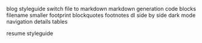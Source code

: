 blog styleguide
  switch file to markdown
  markdown generation
    code blocks
      filename
      smaller footprint
    blockquotes
    footnotes
  dl side by side
  dark mode
  navigation
  details
  tables

resume styleguide
